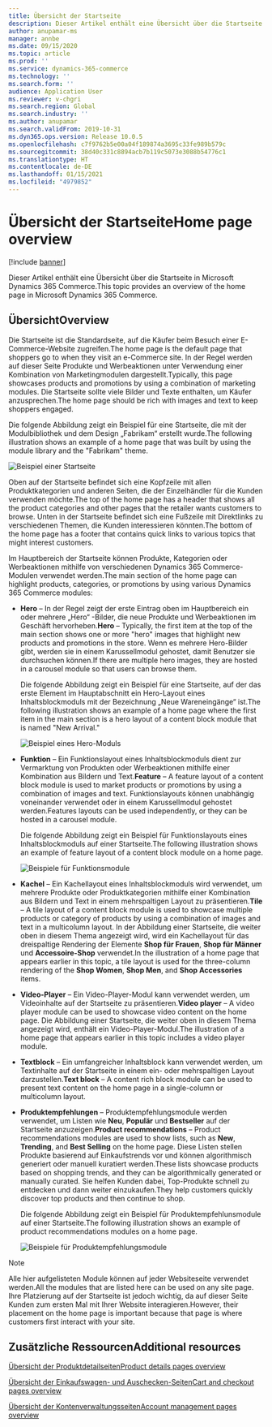 ```yaml
---
title: Übersicht der Startseite
description: Dieser Artikel enthält eine Übersicht über die Startseite in Microsoft Dynamics 365 Commerce.
author: anupamar-ms
manager: annbe
ms.date: 09/15/2020
ms.topic: article
ms.prod: ''
ms.service: dynamics-365-commerce
ms.technology: ''
ms.search.form: ''
audience: Application User
ms.reviewer: v-chgri
ms.search.region: Global
ms.search.industry: ''
ms.author: anupamar
ms.search.validFrom: 2019-10-31
ms.dyn365.ops.version: Release 10.0.5
ms.openlocfilehash: c7f9762b5e00a04f189874a3695c33fe989b579c
ms.sourcegitcommit: 38d40c331c8894acb7b119c5073e3088b54776c1
ms.translationtype: HT
ms.contentlocale: de-DE
ms.lasthandoff: 01/15/2021
ms.locfileid: "4979852"
---
```

# <a name="home-page-overview"></a><span data-ttu-id="88da8-103">Übersicht der Startseite</span><span class="sxs-lookup"><span data-stu-id="88da8-103">Home page overview</span></span>

[!include [banner](includes/banner.md)]

<span data-ttu-id="88da8-104">Dieser Artikel enthält eine Übersicht über die Startseite in Microsoft Dynamics 365 Commerce.</span><span class="sxs-lookup"><span data-stu-id="88da8-104">This topic provides an overview of the home page in Microsoft Dynamics 365 Commerce.</span></span>

## <a name="overview"></a><span data-ttu-id="88da8-105">Übersicht</span><span class="sxs-lookup"><span data-stu-id="88da8-105">Overview</span></span>

<span data-ttu-id="88da8-106">Die Startseite ist die Standardseite, auf die Käufer beim Besuch einer E-Commerce-Website zugreifen.</span><span class="sxs-lookup"><span data-stu-id="88da8-106">The home page is the default page that shoppers go to when they visit an e-Commerce site.</span></span> <span data-ttu-id="88da8-107">In der Regel werden auf dieser Seite Produkte und Werbeaktionen unter Verwendung einer Kombination von Marketingmodulen dargestellt.</span><span class="sxs-lookup"><span data-stu-id="88da8-107">Typically, this page showcases products and promotions by using a combination of marketing modules.</span></span> <span data-ttu-id="88da8-108">Die Startseite sollte viele Bilder und Texte enthalten, um Käufer anzusprechen.</span><span class="sxs-lookup"><span data-stu-id="88da8-108">The home page should be rich with images and text to keep shoppers engaged.</span></span>

<span data-ttu-id="88da8-109">Die folgende Abbildung zeigt ein Beispiel für eine Startseite, die mit der Modulbibliothek und dem Design „Fabrikam“ erstellt wurde.</span><span class="sxs-lookup"><span data-stu-id="88da8-109">The following illustration shows an example of a home page that was built by using the module library and the "Fabrikam" theme.</span></span>

![Beispiel einer Startseite](./media/Homepage2.PNG)

<span data-ttu-id="88da8-111">Oben auf der Startseite befindet sich eine Kopfzeile mit allen Produktkategorien und anderen Seiten, die der Einzelhändler für die Kunden verwenden möchte.</span><span class="sxs-lookup"><span data-stu-id="88da8-111">The top of the home page has a header that shows all the product categories and other pages that the retailer wants customers to browse.</span></span> <span data-ttu-id="88da8-112">Unten in der Startseite befindet sich eine Fußzeile mit Direktlinks zu verschiedenen Themen, die Kunden interessieren könnten.</span><span class="sxs-lookup"><span data-stu-id="88da8-112">The bottom of the home page has a footer that contains quick links to various topics that might interest customers.</span></span>

<span data-ttu-id="88da8-113">Im Hauptbereich der Startseite können Produkte, Kategorien oder Werbeaktionen mithilfe von verschiedenen Dynamics 365 Commerce-Modulen verwendet werden.</span><span class="sxs-lookup"><span data-stu-id="88da8-113">The main section of the home page can highlight products, categories, or promotions by using various Dynamics 365 Commerce modules:</span></span>

- <span data-ttu-id="88da8-114">**Hero** – In der Regel zeigt der erste Eintrag oben im Hauptbereich ein oder mehrere „Hero“ -Bilder, die neue Produkte und Werbeaktionen im Geschäft hervorheben.</span><span class="sxs-lookup"><span data-stu-id="88da8-114">**Hero** – Typically, the first item at the top of the main section shows one or more "hero" images that highlight new products and promotions in the store.</span></span> <span data-ttu-id="88da8-115">Wenn es mehrere Hero-Bilder gibt, werden sie in einem Karussellmodul gehostet, damit Benutzer sie durchsuchen können.</span><span class="sxs-lookup"><span data-stu-id="88da8-115">If there are multiple hero images, they are hosted in a carousel module so that users can browse them.</span></span>

    <span data-ttu-id="88da8-116">Die folgende Abbildung zeigt ein Beispiel für eine Startseite, auf der das erste Element im Hauptabschnitt ein Hero-Layout eines Inhaltsblockmoduls mit der Bezeichnung „Neue Wareneingänge“ ist.</span><span class="sxs-lookup"><span data-stu-id="88da8-116">The following illustration shows an example of a home page where the first item in the main section is a hero layout of a content block module that is named "New Arrival."</span></span>

    ![Beispiel eines Hero-Moduls](./media/Hero.PNG)

- <span data-ttu-id="88da8-118">**Funktion** – Ein Funktionslayout eines Inhaltsblockmoduls dient zur Vermarktung von Produkten oder Werbeaktionen mithilfe einer Kombination aus Bildern und Text.</span><span class="sxs-lookup"><span data-stu-id="88da8-118">**Feature** – A feature layout of a content block module is used to market products or promotions by using a combination of images and text.</span></span> <span data-ttu-id="88da8-119">Funktionslayouts können unabhängig voneinander verwendet oder in einem Karussellmodul gehostet werden.</span><span class="sxs-lookup"><span data-stu-id="88da8-119">Features layouts can be used independently, or they can be hosted in a carousel module.</span></span>

    <span data-ttu-id="88da8-120">Die folgende Abbildung zeigt ein Beispiel für Funktionslayouts eines Inhaltsblockmoduls auf einer Startseite.</span><span class="sxs-lookup"><span data-stu-id="88da8-120">The following illustration shows an example of feature layout of a content block module on a home page.</span></span>

    ![Beispiele für Funktionsmodule](./media/Feature.PNG)

- <span data-ttu-id="88da8-122">**Kachel** – Ein Kachellayout eines Inhaltsblockmoduls wird verwendet, um mehrere Produkte oder Produktkategorien mithilfe einer Kombination aus Bildern und Text in einem mehrspaltigen Layout zu präsentieren.</span><span class="sxs-lookup"><span data-stu-id="88da8-122">**Tile** – A tile layout of a content block module is used to showcase multiple products or category of products by using a combination of images and text in a multicolumn layout.</span></span> <span data-ttu-id="88da8-123">In der Abbildung einer Startseite, die weiter oben in diesem Thema angezeigt wird, wird ein Kachellayout für das dreispaltige Rendering der Elemente **Shop für Frauen**, **Shop für Männer** und **Accessoire-Shop** verwendet.</span><span class="sxs-lookup"><span data-stu-id="88da8-123">In the illustration of a home page that appears earlier in this topic, a tile  layout is used for the three-column rendering of the **Shop Women**, **Shop Men**, and **Shop Accessories** items.</span></span>
- <span data-ttu-id="88da8-124">**Video-Player** – Ein Video-Player-Modul kann verwendet werden, um Videoinhalte auf der Startseite zu präsentieren.</span><span class="sxs-lookup"><span data-stu-id="88da8-124">**Video player** – A video player module can be used to showcase video content on the home page.</span></span> <span data-ttu-id="88da8-125">Die Abbildung einer Startseite, die weiter oben in diesem Thema angezeigt wird, enthält ein Video-Player-Modul.</span><span class="sxs-lookup"><span data-stu-id="88da8-125">The illustration of a home page that appears earlier in this topic includes a video player module.</span></span>
- <span data-ttu-id="88da8-126">**Textblock** – Ein umfangreicher Inhaltsblock kann verwendet werden, um Textinhalte auf der Startseite in einem ein- oder mehrspaltigen Layout darzustellen.</span><span class="sxs-lookup"><span data-stu-id="88da8-126">**Text block** – A content rich block module can be used to present text content on the home page in a single-column or multicolumn layout.</span></span>
- <span data-ttu-id="88da8-127">**Produktempfehlungen** – Produktempfehlungsmodule werden verwendet, um Listen wie **Neu**, **Populär** und **Bestseller** auf der Startseite anzuzeigen.</span><span class="sxs-lookup"><span data-stu-id="88da8-127">**Product recommendations** – Product recommendations modules are used to show lists, such as **New**, **Trending**, and **Best Selling** on the home page.</span></span> <span data-ttu-id="88da8-128">Diese Listen stellen Produkte basierend auf Einkaufstrends vor und können algorithmisch generiert oder manuell kuratiert werden.</span><span class="sxs-lookup"><span data-stu-id="88da8-128">These lists showcase products based on shopping trends, and they can be algorithmically generated or manually curated.</span></span> <span data-ttu-id="88da8-129">Sie helfen Kunden dabei, Top-Produkte schnell zu entdecken und dann weiter einzukaufen.</span><span class="sxs-lookup"><span data-stu-id="88da8-129">They help customers quickly discover top products and then continue to shop.</span></span>

    <span data-ttu-id="88da8-130">Die folgende Abbildung zeigt ein Beispiel für Produktempfehlunsmodule auf einer Startseite.</span><span class="sxs-lookup"><span data-stu-id="88da8-130">The following illustration shows an example of product recommendations modules on a home page.</span></span>

    ![Beispiele für Produktempfehlungsmodule](./media/Recommendations.PNG)

> [!NOTE]
> <span data-ttu-id="88da8-132">Alle hier aufgelisteten Module können auf jeder Websiteseite verwendet werden.</span><span class="sxs-lookup"><span data-stu-id="88da8-132">All the modules that are listed here can be used on any site page.</span></span> <span data-ttu-id="88da8-133">Ihre Platzierung auf der Startseite ist jedoch wichtig, da auf dieser Seite Kunden zum ersten Mal mit Ihrer Website interagieren.</span><span class="sxs-lookup"><span data-stu-id="88da8-133">However, their placement on the home page is important because that page is where customers first interact with your site.</span></span>

## <a name="additional-resources"></a><span data-ttu-id="88da8-134">Zusätzliche Ressourcen</span><span class="sxs-lookup"><span data-stu-id="88da8-134">Additional resources</span></span>

[<span data-ttu-id="88da8-135">Übersicht der Produktdetailseiten</span><span class="sxs-lookup"><span data-stu-id="88da8-135">Product details pages overview</span></span>](quick-tour-pdp.md)

[<span data-ttu-id="88da8-136">Übersicht der Einkaufswagen- und Auschecken-Seiten</span><span class="sxs-lookup"><span data-stu-id="88da8-136">Cart and checkout pages overview</span></span>](quick-tour-cart-checkout.md)

[<span data-ttu-id="88da8-137">Übersicht der Kontenverwaltungsseiten</span><span class="sxs-lookup"><span data-stu-id="88da8-137">Account management pages overview</span></span>](quick-tour-account-management.md)

